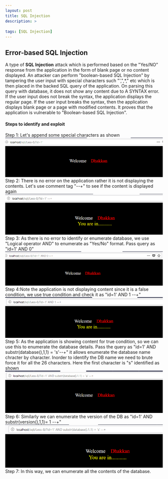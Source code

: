 ```yaml
---
layout: post
title: SQL Injection
description: >

tags: [SQL Injection]
---
```


## Error-based SQL Injection  
A type of **SQL Injection** attack which is performed based on the "Yes/NO" response from the application in the form of blank page or no content displayed. An attacker can perform "boolean-based SQL Injection" by tampering the user input with special characters such "',",*,\" etc which is then placed in the backed SQL query of the application. On parsing this query with database, it does not show any content due to A SYNTAX error. If the user input does not break the syntax, the application displays the regular page. If the user input breaks the syntax, then the application displays blank page or a page with modified contents. It proves that the application is vulnerable to "Boolean-based SQL Injection".
#### Steps to identify and exploit
  Step 1: Let's append some special characters as shown  
  ![](https://raw.githubusercontent.com/n0tak1dd1y/n0tak1dd1y.github.io/master/assets/webapp/boolean/1.PNG)
  Step 2: There is no error on the application rather it is not displaying the contents. Let's use comment tag "--+" to see if the content is displayed again  
  ![](https://raw.githubusercontent.com/n0tak1dd1y/n0tak1dd1y.github.io/master/assets/webapp/boolean/2.PNG)
  Step 3: As there is no error to identify or enumerate database, we use "Logical operator AND" to enumerate as "Yes/No" format. Pass query as "id=1' AND 0"
  ![](https://raw.githubusercontent.com/n0tak1dd1y/n0tak1dd1y.github.io/master/assets/webapp/boolean/3.PNG)
  Step 4:Note the application is not displaying content since it is a false condition, we use true condition and check it as "id=1' AND 1 --+"  
  ![](https://raw.githubusercontent.com/n0tak1dd1y/n0tak1dd1y.github.io/master/assets/webapp/boolean/4.PNG)
  Step 5: As the application is showing content for true condition, so we can use this to enumerate the database details. Pass the query as "id=1' AND substr(database(),1,1) = 's'--+" it allows enumerate the database name chracter by character. Inorder to identify the DB name we need to brute force it for all the 26 characters. Here the first character is "s" identified as shown
  ![](https://raw.githubusercontent.com/n0tak1dd1y/n0tak1dd1y.github.io/master/assets/webapp/boolean/5.PNG)
  Step 6: Similarly we can enumerate the version of the DB as "id=1' AND substr(version(),1,1)= 1 --+" 
  ![](https://raw.githubusercontent.com/n0tak1dd1y/n0tak1dd1y.github.io/master/assets/webapp/boolean/6.PNG)
  Step 7: In this way, we can enumerate all the contents of the database.
